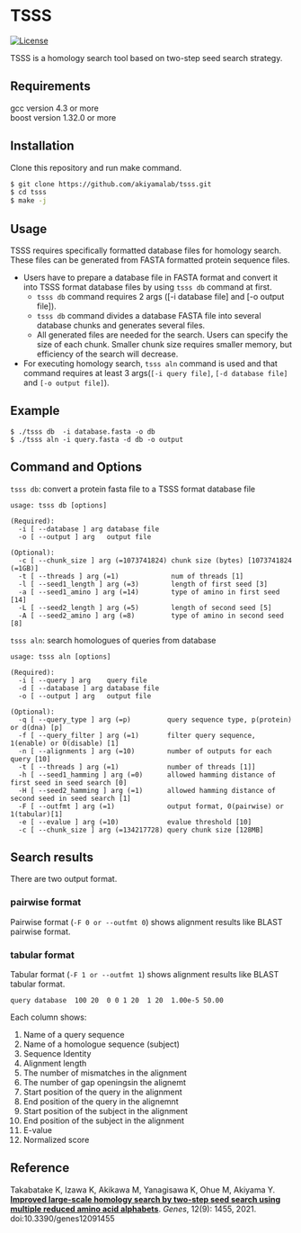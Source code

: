 # TSSS
[![License](https://img.shields.io/badge/license-MIT-green)](LICENSE)

TSSS is a homology search tool based on two-step seed search strategy.

## Requirements
gcc version 4.3 or more  
boost version 1.32.0 or more

## Installation
Clone this repository and run make command.

```sh
$ git clone https://github.com/akiyamalab/tsss.git
$ cd tsss
$ make -j
```

## Usage

TSSS requires specifically formatted database files for homology search. These files can be generated from FASTA formatted protein sequence files. 
- Users have to prepare a database file in FASTA format and convert it into TSSS format database files by using `tsss db` command at first.
  - `tsss db` command requires 2 args ([-i database file] and [-o output file]).
  - `tsss db` command divides a database FASTA file into several database chunks and generates several files.
  - All generated files are needed for the search. Users can specify the size of each chunk. Smaller chunk size requires smaller memory, but efficiency of the search will decrease. 
- For executing homology search, `tsss aln` command is used and that command requires at least 3 args(`[-i query file]`, `[-d database file]` and `[-o output file]`).

## Example
```
$ ./tsss db  -i database.fasta -o db
$ ./tsss aln -i query.fasta -d db -o output
```
## Command and Options
`tsss db`: convert a protein fasta file to a TSSS format database file
```
usage: tsss db [options]

(Required):
  -i [ --database ] arg database file
  -o [ --output ] arg   output file

(Optional):
  -c [ --chunk_size ] arg (=1073741824) chunk size (bytes) [1073741824 (=1GB)]
  -t [ --threads ] arg (=1)             num of threads [1]
  -l [ --seed1_length ] arg (=3)        length of first seed [3]
  -a [ --seed1_amino ] arg (=14)        type of amino in first seed [14]
  -L [ --seed2_length ] arg (=5)        length of second seed [5]
  -A [ --seed2_amino ] arg (=8)         type of amino in second seed [8]
```

`tsss aln`: search homologues of queries from database
```
usage: tsss aln [options]

(Required):
  -i [ --query ] arg    query file
  -d [ --database ] arg database file
  -o [ --output ] arg   output file

(Optional):
  -q [ --query_type ] arg (=p)         query sequence type, p(protein) or d(dna) [p]
  -f [ --query_filter ] arg (=1)       filter query sequence, 1(enable) or 0(disable) [1]
  -n [ --alignments ] arg (=10)        number of outputs for each query [10]
  -t [ --threads ] arg (=1)            number of threads [1]]
  -h [ --seed1_hamming ] arg (=0)      allowed hamming distance of first seed in seed search [0]
  -H [ --seed2_hamming ] arg (=1)      allowed hamming distance of second seed in seed search [1]
  -F [ --outfmt ] arg (=1)             output format, 0(pairwise) or 1(tabular)[1]
  -e [ --evalue ] arg (=10)            evalue threshold [10]
  -c [ --chunk_size ] arg (=134217728) query chunk size [128MB]
```

## Search results
There are two output format.

### pairwise format
Pairwise format (`-F 0 or --outfmt 0`) shows alignment results like BLAST pairwise format.

### tabular format
Tabular format (`-F 1 or --outfmt 1`) shows alignment results like BLAST tabular format.
```
query database  100 20  0 0 1 20  1 20  1.00e-5 50.00
```
Each column shows:
1.  Name of a query sequence
2.  Name of a homologue sequence (subject)
3.  Sequence Identity
4.  Alignment length
5.  The number of mismatches in the alignment
6.  The number of gap openingsin the alignemt
7.  Start position of the query in the alignment
8.  End position of the query in the alignemnt
9.  Start position of the subject in the alignment
10. End position of the subject in the alignment
11. E-value
12. Normalized score

## Reference
Takabatake K, Izawa K, Akikawa M, Yanagisawa K, Ohue M, Akiyama Y. [**Improved large-scale homology search by two-step seed search using multiple reduced amino acid alphabets**](https://doi.org/10.3390/genes12091455). _Genes_, 12(9): 1455, 2021. doi:10.3390/genes12091455
